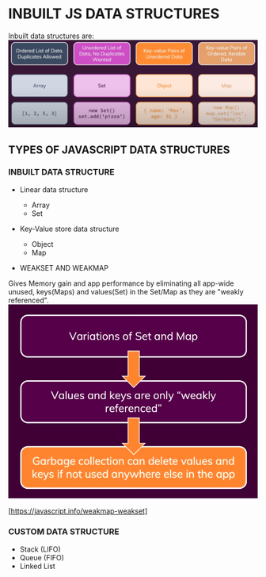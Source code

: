 # INBUILT JS DATA STRUCTURES

Inbuilt data structures are:
![Image about inbuilt DS in JavaScript](../documentation/inbuilt-data-types-JS.png)

## TYPES OF JAVASCRIPT DATA STRUCTURES

### INBUILT DATA STRUCTURE

- Linear data structure

  - Array
  - Set

- Key-Value store data structure

  - Object
  - Map

- WEAKSET AND WEAKMAP

Gives Memory gain and app performance by eliminating all app-wide unused, keys(Maps) and values(Set) in the Set/Map as they are "weakly referenced".
![Image about WeakSet & WeakMap in JavaScript](../documentation/weakset-weakmap.png)

[https://javascript.info/weakmap-weakset]

### CUSTOM DATA STRUCTURE

- Stack (LIFO)
- Queue (FIFO)
- Linked List
